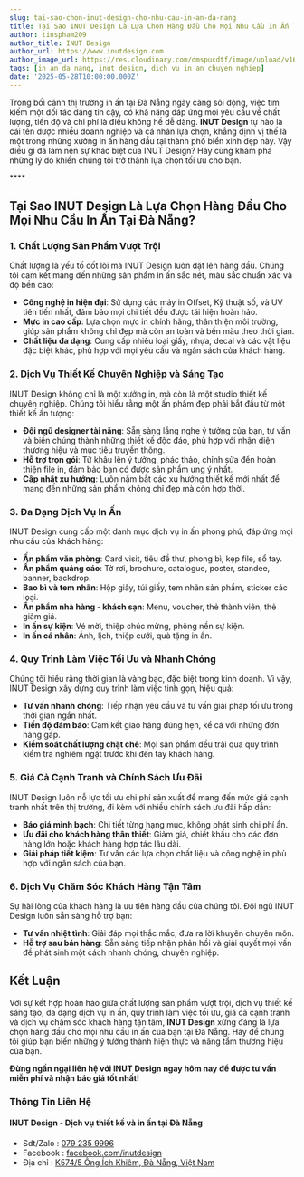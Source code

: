 ```yaml
---
slug: tai-sao-chon-inut-design-cho-nhu-cau-in-an-da-nang
title: Tại Sao INUT Design Là Lựa Chọn Hàng Đầu Cho Mọi Nhu Cầu In Ấn Tại Đà Nẵng?
author: tinspham209
author_title: INUT Design
author_url: https://www.inutdesign.com
author_image_url: https://res.cloudinary.com/dmspucdtf/image/upload/v1663647671/inut/292635797_197003529328579_4330060878795101093_n_bjzhby.jpg
tags: [in an da nang, inut design, dich vu in an chuyen nghiep]
date: '2025-05-28T10:00:00.000Z'
---
```


Trong bối cảnh thị trường in ấn tại Đà Nẵng ngày càng sôi động, việc tìm kiếm một đối tác đáng tin cậy, có khả năng đáp ứng mọi yêu cầu về chất lượng, tiến độ và chi phí là điều không hề dễ dàng. **INUT Design** tự hào là cái tên được nhiều doanh nghiệp và cá nhân lựa chọn, khẳng định vị thế là một trong những xưởng in ấn hàng đầu tại thành phố biển xinh đẹp này. Vậy điều gì đã làm nên sự khác biệt của INUT Design? Hãy cùng khám phá những lý do khiến chúng tôi trở thành lựa chọn tối ưu cho bạn.

<!-- truncate-->****

<!-- ## Table of contents -->

## Tại Sao INUT Design Là Lựa Chọn Hàng Đầu Cho Mọi Nhu Cầu In Ấn Tại Đà Nẵng?

### 1. Chất Lượng Sản Phẩm Vượt Trội

Chất lượng là yếu tố cốt lõi mà INUT Design luôn đặt lên hàng đầu. Chúng tôi cam kết mang đến những sản phẩm in ấn sắc nét, màu sắc chuẩn xác và độ bền cao:

- **Công nghệ in hiện đại**: Sử dụng các máy in Offset, Kỹ thuật số, và UV tiên tiến nhất, đảm bảo mọi chi tiết đều được tái hiện hoàn hảo.
- **Mực in cao cấp**: Lựa chọn mực in chính hãng, thân thiện môi trường, giúp sản phẩm không chỉ đẹp mà còn an toàn và bền màu theo thời gian.
- **Chất liệu đa dạng**: Cung cấp nhiều loại giấy, nhựa, decal và các vật liệu đặc biệt khác, phù hợp với mọi yêu cầu và ngân sách của khách hàng.

### 2. Dịch Vụ Thiết Kế Chuyên Nghiệp và Sáng Tạo

INUT Design không chỉ là một xưởng in, mà còn là một studio thiết kế chuyên nghiệp. Chúng tôi hiểu rằng một ấn phẩm đẹp phải bắt đầu từ một thiết kế ấn tượng:

- **Đội ngũ designer tài năng**: Sẵn sàng lắng nghe ý tưởng của bạn, tư vấn và biến chúng thành những thiết kế độc đáo, phù hợp với nhận diện thương hiệu và mục tiêu truyền thông.
- **Hỗ trợ trọn gói**: Từ khâu lên ý tưởng, phác thảo, chỉnh sửa đến hoàn thiện file in, đảm bảo bạn có được sản phẩm ưng ý nhất.
- **Cập nhật xu hướng**: Luôn nắm bắt các xu hướng thiết kế mới nhất để mang đến những sản phẩm không chỉ đẹp mà còn hợp thời.

### 3. Đa Dạng Dịch Vụ In Ấn

INUT Design cung cấp một danh mục dịch vụ in ấn phong phú, đáp ứng mọi nhu cầu của khách hàng:

- **Ấn phẩm văn phòng**: Card visit, tiêu đề thư, phong bì, kẹp file, sổ tay.
- **Ấn phẩm quảng cáo**: Tờ rơi, brochure, catalogue, poster, standee, banner, backdrop.
- **Bao bì và tem nhãn**: Hộp giấy, túi giấy, tem nhãn sản phẩm, sticker các loại.
- **Ấn phẩm nhà hàng - khách sạn**: Menu, voucher, thẻ thành viên, thẻ giảm giá.
- **In ấn sự kiện**: Vé mời, thiệp chúc mừng, phông nền sự kiện.
- **In ấn cá nhân**: Ảnh, lịch, thiệp cưới, quà tặng in ấn.

### 4. Quy Trình Làm Việc Tối Ưu và Nhanh Chóng

Chúng tôi hiểu rằng thời gian là vàng bạc, đặc biệt trong kinh doanh. Vì vậy, INUT Design xây dựng quy trình làm việc tinh gọn, hiệu quả:

- **Tư vấn nhanh chóng**: Tiếp nhận yêu cầu và tư vấn giải pháp tối ưu trong thời gian ngắn nhất.
- **Tiến độ đảm bảo**: Cam kết giao hàng đúng hẹn, kể cả với những đơn hàng gấp.
- **Kiểm soát chất lượng chặt chẽ**: Mọi sản phẩm đều trải qua quy trình kiểm tra nghiêm ngặt trước khi đến tay khách hàng.

### 5. Giá Cả Cạnh Tranh và Chính Sách Ưu Đãi

INUT Design luôn nỗ lực tối ưu chi phí sản xuất để mang đến mức giá cạnh tranh nhất trên thị trường, đi kèm với nhiều chính sách ưu đãi hấp dẫn:

- **Báo giá minh bạch**: Chi tiết từng hạng mục, không phát sinh chi phí ẩn.
- **Ưu đãi cho khách hàng thân thiết**: Giảm giá, chiết khấu cho các đơn hàng lớn hoặc khách hàng hợp tác lâu dài.
- **Giải pháp tiết kiệm**: Tư vấn các lựa chọn chất liệu và công nghệ in phù hợp với ngân sách của bạn.

### 6. Dịch Vụ Chăm Sóc Khách Hàng Tận Tâm

Sự hài lòng của khách hàng là ưu tiên hàng đầu của chúng tôi. Đội ngũ INUT Design luôn sẵn sàng hỗ trợ bạn:

- **Tư vấn nhiệt tình**: Giải đáp mọi thắc mắc, đưa ra lời khuyên chuyên môn.
- **Hỗ trợ sau bán hàng**: Sẵn sàng tiếp nhận phản hồi và giải quyết mọi vấn đề phát sinh một cách nhanh chóng, chuyên nghiệp.

## Kết Luận

Với sự kết hợp hoàn hảo giữa chất lượng sản phẩm vượt trội, dịch vụ thiết kế sáng tạo, đa dạng dịch vụ in ấn, quy trình làm việc tối ưu, giá cả cạnh tranh và dịch vụ chăm sóc khách hàng tận tâm, **INUT Design** xứng đáng là lựa chọn hàng đầu cho mọi nhu cầu in ấn của bạn tại Đà Nẵng. Hãy để chúng tôi giúp bạn biến những ý tưởng thành hiện thực và nâng tầm thương hiệu của bạn.

**Đừng ngần ngại liên hệ với INUT Design ngay hôm nay để được tư vấn miễn phí và nhận báo giá tốt nhất!**

### Thông Tin Liên Hệ

#### INUT Design - Dịch vụ thiết kế và in ấn tại Đà Nẵng
- Sdt/Zalo : [079 235 9996](tel:0792359996)
- Facebook : [facebook.com/inutdesign](https://www.facebook.com/inutdesign)
- Địa chỉ : [K574/5 Ông Ích Khiêm, Đà Nẵng, Việt Nam](https://maps.app.goo.gl/dAdKSbnBEvarx6LK8)